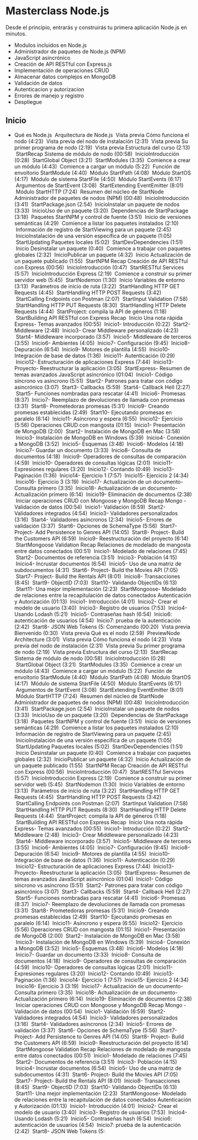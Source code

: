 # Masterclass Node.js

Desde el principio, entrarás y construirás tu primera aplicación Node.js en minutos.

- Modulos incluidos en Node.js
- Administrador de paquetes de Node.js (NPM)
- JavaScript asincrónico
- Creación de API RESTful con Express.js
- Implementación de operaciones CRUD
- Almacenar datos complejos en MongoDB
- Validación de datos
- Autenticacion y autorizacion
- Errores de manejo y registro
- Despliegue

## Inicio
+ Qué es Node.js
 Arquitectura de Node.js
 Vista previa Cómo funciona el nodo (4:23)
 Vista previa del nodo de instalación (2:31)
 Vista previa Su primer programa de nodo (2:19)
 Vista previa Estructura del curso (2:13)
 StartRecap
Sistema de módulo de nodo (00:58)
 InicioIntroducción (0:28)
 StartGlobal Object (3:21)
 StartModules (3:35)
 Comience a crear un módulo (4:43)
 Comience a cargar un módulo (5:22)
 Función de envoltorio StartModule (4:40)
 Módulo StartPath (4:08)
 Módulo StartOS (4:17)
 Módulo de sistema StartFile (4:50)
 Módulo StartEvents (6:17)
 Argumentos de StartEvent (3:08)
 StartExtending EventEmitter (8:01)
 Módulo StartHTTP (7:24)
 Resumen del núcleo de StartNode
Administrador de paquetes de nodos (NPM) (00:48)
 InicioIntroducción (3:41)
 StartPackage.json (2:54)
 InicioInstalar un paquete de nodos (3:33)
 InicioUso de un paquete (3:20)
 Dependencias de StartPackage (3:18)
 Paquetes StartNPM y control de fuente (3:51)
 Inicio de versiones semánticas (4:29)
 Comience a listar los paquetes instalados (2:10)
 Información de registro de StartViewing para un paquete (2:45)
 InicioInstalación de una versión específica de un paquete (1:05)
 StartUpdating Paquetes locales (5:02)
 StartDevDependencies (1:51)
 Inicio Desinstalar un paquete (0:40)
 Comience a trabajar con paquetes globales (2:32)
 InicioPublicar un paquete (4:32)
 Inicio Actualización de un paquete publicado (1:55)
 StartNPM Recap
Creación de API RESTful con Express (00:56)
 InicioIntroducción (0:47)
 StartRESTful Services (5:57)
 InicioIntroducción Express (2:19)
 Comience a construir su primer servidor web (5:45)
 StartNodemon (1:30)
 Inicio Variables de entorno (3:13)
 Parámetros de inicio de ruta (3:22)
 StartHandling HTTP GET Requests (4:45)
 StartHandling HTTP POST Requests (3:42)
 StartCalling Endpoints con Postman (2:07)
 StartInput Validation (7:58)
 StartHandling HTTP PUT Requests (8:30)
 StartHandling HTTP Delete Requests (4:44)
 StartProject: compila la API de géneros (1:18)
 StartBuilding API RESTful con Express Recap
 Inicio Una nota rápida
Express- Temas avanzados (00:55)
 Inicio1- Introducción (0:22)
 Start2- Middleware (2:48)
 Inicio3- Crear Middleware personalizado (4:23)
 Start4- Middleware incorporado (3:57)
 Inicio5- Middleware de terceros (3:55)
 Inicio6- Ambientes (4:05)
 Inicio7- Configuración (9:45)
 Inicio8- Depuración (6:54)
 Inicio9- Motores de plantilla (4:55)
 Inicio10- Integración de base de datos (1:36)
 Inicio11- Autenticación (0:29)
 Inicio12- Estructuración de aplicaciones Express (7:44)
 Inicio13- Proyecto- Reestructurar la aplicación (3:05)
 StartExpress- Resumen de temas avanzados
JavaScript asincrónico (01:04)
 Inicio1- Código síncrono vs asíncrono (5:51)
 Start2- Patrones para tratar con código asincrónico (3:07)
 Start3- Callbacks (5:59)
 Start4- Callback Hell (2:27)
 Start5- Funciones nombradas para rescatar (4:41)
 Inicio6- Promesas (8:37)
 Inicio7- Reemplazo de devoluciones de llamada con promesas (3:31)
 Start8- Prometedoras promesas (5:31)
 Inicio9- Creando promesas establecidas (2:49)
 Start10- Ejecutando promesas en paralelo (6:14)
 Inicio11- Asíncrono y espera (6:55)
 Inicio12- Ejercicio (5:56)
Operaciones CRUD con mangosta (01:15)
 Inicio1- Presentación de MongoDB (2:00)
 Start2- Instalación de MongoDB en Mac (3:58)
 Inicio3- Instalación de MongoDB en Windows (5:39)
 Inicio4- Conexión a MongoDB (3:52)
 Inicio5- Esquemas (3:48)
 Inicio6- Modelos (4:18)
 Inicio7- Guardar un documento (3:33)
 Inicio8- Consulta de documentos (4:18)
 Inicio9- Operadores de consultas de comparación (4:59)
 Inicio10- Operadores de consultas lógicas (2:01)
 Inicio11- Expresiones regulares (3:20)
 Inicio12- Contando (0:49)
 Inicio13- Paginación (1:36)
 Inicio14- Ejercicio 1 (7:57)
 Inicio15- Ejercicio 2 (4:34)
 Inicio16- Ejercicio 3 (3:19)
 Inicio17- Actualización de un documento- Consulta primero (3:35)
 Inicio18- Actualización de un documento- Actualización primero (6:14)
 Inicio19- Eliminación de documentos (2:38)
 Iniciar operaciones CRUD con Mongoose y MongoDB Recap
Mongo - Validación de datos (00:54)
 Inicio1- Validación (6:59)
 Start2- Validadores integrados (4:54)
 Inicio3- Validadores personalizados (3:16)
 Start4- Validadores asíncronos (2:34)
 Inicio5- Errores de validación (3:37)
 Start6- Opciones de SchemaType (5:56)
 Start7- Project- Add Persistence to Genres API (14:05)
 Start8- Project- Build the Customers API (6:59)
 Inicio9- Reestructuración del proyecto (6:14)
 StartMongoose Validation Recap
Relaciones de modelado de mangosta entre datos conectados (00:51)
 Inicio1- Modelado de relaciones (7:45)
 Start2- Documentos de referencia (3:51)
 Inicio3- Población (4:15)
 Inicio4- Incrustar documentos (6:54)
 Inicio5- Uso de una matriz de subdocumentos (4:31)
 Start6- Project- Build the Movies API (7:05)
 Start7- Project- Build the Rentals API (8:01)
 Inicio8- Transacciones (8:45)
 Start9- ObjectID (7:03)
 Start10- Validando ObjectIDs (6:13)
 Start11- Una mejor implementación (2:23)
 StartMongoose- Modelado de relaciones entre la recapitulación de datos conectados
Autenticación y Autorización (01:13)
 Inicio1- Introducción (4:01)
 Inicio2- Crear el modelo de usuario (3:40)
 Inicio3- Registro de usuarios (7:53)
 Inicio4- Usando Lodash (5:21)
 Inicio5- Contraseñas hash (6:54)
 Inicio6: autenticación de usuarios (4:54)
 Inicio7: prueba de la autenticación (2:42)
 Start8- JSON Web Tokens (5:
Comenzando (00:20)
 Vista previa Bienvenido (0:30)
 Vista previa Qué es el nodo (2:59)
 PreviewNode Architecture (3:01)
 Vista previa Cómo funciona el nodo (4:23)
 Vista previa del nodo de instalación (2:31)
 Vista previa Su primer programa de nodo (2:19)
 Vista previa Estructura del curso (2:13)
 StartRecap
Sistema de módulo de nodo (00:58)
 InicioIntroducción (0:28)
 StartGlobal Object (3:21)
 StartModules (3:35)
 Comience a crear un módulo (4:43)
 Comience a cargar un módulo (5:22)
 Función de envoltorio StartModule (4:40)
 Módulo StartPath (4:08)
 Módulo StartOS (4:17)
 Módulo de sistema StartFile (4:50)
 Módulo StartEvents (6:17)
 Argumentos de StartEvent (3:08)
 StartExtending EventEmitter (8:01)
 Módulo StartHTTP (7:24)
 Resumen del núcleo de StartNode
Administrador de paquetes de nodos (NPM) (00:48)
 InicioIntroducción (3:41)
 StartPackage.json (2:54)
 InicioInstalar un paquete de nodos (3:33)
 InicioUso de un paquete (3:20)
 Dependencias de StartPackage (3:18)
 Paquetes StartNPM y control de fuente (3:51)
 Inicio de versiones semánticas (4:29)
 Comience a listar los paquetes instalados (2:10)
 Información de registro de StartViewing para un paquete (2:45)
 InicioInstalación de una versión específica de un paquete (1:05)
 StartUpdating Paquetes locales (5:02)
 StartDevDependencies (1:51)
 Inicio Desinstalar un paquete (0:40)
 Comience a trabajar con paquetes globales (2:32)
 InicioPublicar un paquete (4:32)
 Inicio Actualización de un paquete publicado (1:55)
 StartNPM Recap
Creación de API RESTful con Express (00:56)
 InicioIntroducción (0:47)
 StartRESTful Services (5:57)
 InicioIntroducción Express (2:19)
 Comience a construir su primer servidor web (5:45)
 StartNodemon (1:30)
 Inicio Variables de entorno (3:13)
 Parámetros de inicio de ruta (3:22)
 StartHandling HTTP GET Requests (4:45)
 StartHandling HTTP POST Requests (3:42)
 StartCalling Endpoints con Postman (2:07)
 StartInput Validation (7:58)
 StartHandling HTTP PUT Requests (8:30)
 StartHandling HTTP Delete Requests (4:44)
 StartProject: compila la API de géneros (1:18)
 StartBuilding API RESTful con Express Recap
 Inicio Una nota rápida
Express- Temas avanzados (00:55)
 Inicio1- Introducción (0:22)
 Start2- Middleware (2:48)
 Inicio3- Crear Middleware personalizado (4:23)
 Start4- Middleware incorporado (3:57)
 Inicio5- Middleware de terceros (3:55)
 Inicio6- Ambientes (4:05)
 Inicio7- Configuración (9:45)
 Inicio8- Depuración (6:54)
 Inicio9- Motores de plantilla (4:55)
 Inicio10- Integración de base de datos (1:36)
 Inicio11- Autenticación (0:29)
 Inicio12- Estructuración de aplicaciones Express (7:44)
 Inicio13- Proyecto- Reestructurar la aplicación (3:05)
 StartExpress- Resumen de temas avanzados
JavaScript asincrónico (01:04)
 Inicio1- Código síncrono vs asíncrono (5:51)
 Start2- Patrones para tratar con código asincrónico (3:07)
 Start3- Callbacks (5:59)
 Start4- Callback Hell (2:27)
 Start5- Funciones nombradas para rescatar (4:41)
 Inicio6- Promesas (8:37)
 Inicio7- Reemplazo de devoluciones de llamada con promesas (3:31)
 Start8- Prometedoras promesas (5:31)
 Inicio9- Creando promesas establecidas (2:49)
 Start10- Ejecutando promesas en paralelo (6:14)
 Inicio11- Asíncrono y espera (6:55)
 Inicio12- Ejercicio (5:56)
Operaciones CRUD con mangosta (01:15)
 Inicio1- Presentación de MongoDB (2:00)
 Start2- Instalación de MongoDB en Mac (3:58)
 Inicio3- Instalación de MongoDB en Windows (5:39)
 Inicio4- Conexión a MongoDB (3:52)
 Inicio5- Esquemas (3:48)
 Inicio6- Modelos (4:18)
 Inicio7- Guardar un documento (3:33)
 Inicio8- Consulta de documentos (4:18)
 Inicio9- Operadores de consultas de comparación (4:59)
 Inicio10- Operadores de consultas lógicas (2:01)
 Inicio11- Expresiones regulares (3:20)
 Inicio12- Contando (0:49)
 Inicio13- Paginación (1:36)
 Inicio14- Ejercicio 1 (7:57)
 Inicio15- Ejercicio 2 (4:34)
 Inicio16- Ejercicio 3 (3:19)
 Inicio17- Actualización de un documento- Consulta primero (3:35)
 Inicio18- Actualización de un documento- Actualización primero (6:14)
 Inicio19- Eliminación de documentos (2:38)
 Iniciar operaciones CRUD con Mongoose y MongoDB Recap
Mongo - Validación de datos (00:54)
 Inicio1- Validación (6:59)
 Start2- Validadores integrados (4:54)
 Inicio3- Validadores personalizados (3:16)
 Start4- Validadores asíncronos (2:34)
 Inicio5- Errores de validación (3:37)
 Start6- Opciones de SchemaType (5:56)
 Start7- Project- Add Persistence to Genres API (14:05)
 Start8- Project- Build the Customers API (6:59)
 Inicio9- Reestructuración del proyecto (6:14)
 StartMongoose Validation Recap
Relaciones de modelado de mangosta entre datos conectados (00:51)
 Inicio1- Modelado de relaciones (7:45)
 Start2- Documentos de referencia (3:51)
 Inicio3- Población (4:15)
 Inicio4- Incrustar documentos (6:54)
 Inicio5- Uso de una matriz de subdocumentos (4:31)
 Start6- Project- Build the Movies API (7:05)
 Start7- Project- Build the Rentals API (8:01)
 Inicio8- Transacciones (8:45)
 Start9- ObjectID (7:03)
 Start10- Validando ObjectIDs (6:13)
 Start11- Una mejor implementación (2:23)
 StartMongoose- Modelado de relaciones entre la recapitulación de datos conectados
Autenticación y Autorización (01:13)
 Inicio1- Introducción (4:01)
 Inicio2- Crear el modelo de usuario (3:40)
 Inicio3- Registro de usuarios (7:53)
 Inicio4- Usando Lodash (5:21)
 Inicio5- Contraseñas hash (6:54)
 Inicio6: autenticación de usuarios (4:54)
 Inicio7: prueba de la autenticación (2:42)
 Start8- JSON Web Tokens (5:

